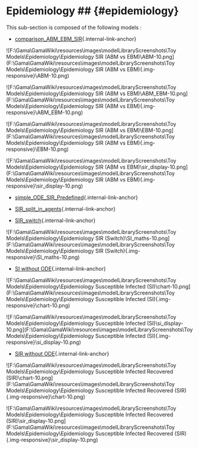# Epidemiology ## {#epidemiology}

This sub-section is composed of the following models :

* [comparison_ABM_EBM_SIR](references#EpidemiologySIRABMvsEBM){.internal-link-anchor}

![F:\Gama\GamaWiki\resources\images\modelLibraryScreenshots\Toy Models\Epidemiology\Epidemiology SIR (ABM vs EBM)\ABM-10.png](F:\Gama\GamaWiki\resources\images\modelLibraryScreenshots\Toy Models\Epidemiology\Epidemiology SIR (ABM vs EBM){.img-responsive}\ABM-10.png)

![F:\Gama\GamaWiki\resources\images\modelLibraryScreenshots\Toy Models\Epidemiology\Epidemiology SIR (ABM vs EBM)\ABM_EBM-10.png](F:\Gama\GamaWiki\resources\images\modelLibraryScreenshots\Toy Models\Epidemiology\Epidemiology SIR (ABM vs EBM){.img-responsive}\ABM_EBM-10.png)

![F:\Gama\GamaWiki\resources\images\modelLibraryScreenshots\Toy Models\Epidemiology\Epidemiology SIR (ABM vs EBM)\EBM-10.png](F:\Gama\GamaWiki\resources\images\modelLibraryScreenshots\Toy Models\Epidemiology\Epidemiology SIR (ABM vs EBM){.img-responsive}\EBM-10.png)

![F:\Gama\GamaWiki\resources\images\modelLibraryScreenshots\Toy Models\Epidemiology\Epidemiology SIR (ABM vs EBM)\sir_display-10.png](F:\Gama\GamaWiki\resources\images\modelLibraryScreenshots\Toy Models\Epidemiology\Epidemiology SIR (ABM vs EBM){.img-responsive}\sir_display-10.png)

* [simple_ODE_SIR_Predefined](references#EpidemiologySIRBuilt-In){.internal-link-anchor}

* [SIR_split_in_agents](references#EpidemiologySIRSplitinAgents){.internal-link-anchor}

* [SIR_switch](references#EpidemiologySIRSwitch){.internal-link-anchor}

![F:\Gama\GamaWiki\resources\images\modelLibraryScreenshots\Toy Models\Epidemiology\Epidemiology SIR (Switch)\SI_maths-10.png](F:\Gama\GamaWiki\resources\images\modelLibraryScreenshots\Toy Models\Epidemiology\Epidemiology SIR (Switch){.img-responsive}\SI_maths-10.png)

* [SI without ODE](references#EpidemiologySusceptibleInfectedSI){.internal-link-anchor}

![F:\Gama\GamaWiki\resources\images\modelLibraryScreenshots\Toy Models\Epidemiology\Epidemiology Susceptible Infected (SI)\chart-10.png](F:\Gama\GamaWiki\resources\images\modelLibraryScreenshots\Toy Models\Epidemiology\Epidemiology Susceptible Infected (SI){.img-responsive}\chart-10.png)

![F:\Gama\GamaWiki\resources\images\modelLibraryScreenshots\Toy Models\Epidemiology\Epidemiology Susceptible Infected (SI)\si_display-10.png](F:\Gama\GamaWiki\resources\images\modelLibraryScreenshots\Toy Models\Epidemiology\Epidemiology Susceptible Infected (SI){.img-responsive}\si_display-10.png)

* [SIR without ODE](references#EpidemiologySusceptibleInfectedRecoveredSIR){.internal-link-anchor}

![F:\Gama\GamaWiki\resources\images\modelLibraryScreenshots\Toy Models\Epidemiology\Epidemiology Susceptible Infected Recovered (SIR)\chart-10.png](F:\Gama\GamaWiki\resources\images\modelLibraryScreenshots\Toy Models\Epidemiology\Epidemiology Susceptible Infected Recovered (SIR){.img-responsive}\chart-10.png)

![F:\Gama\GamaWiki\resources\images\modelLibraryScreenshots\Toy Models\Epidemiology\Epidemiology Susceptible Infected Recovered (SIR)\sir_display-10.png](F:\Gama\GamaWiki\resources\images\modelLibraryScreenshots\Toy Models\Epidemiology\Epidemiology Susceptible Infected Recovered (SIR){.img-responsive}\sir_display-10.png)